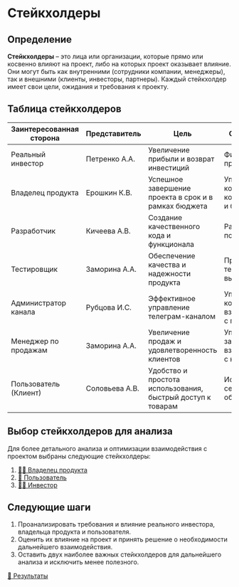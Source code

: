# Стейкхолдеры

## Определение
**Стейкхолдеры** – это лица или организации, которые прямо или косвенно влияют на проект, либо на которых проект оказывает влияние. Они могут быть как внутренними (сотрудники компании, менеджеры), так и внешними (клиенты, инвесторы, партнеры). Каждый стейкхолдер имеет свои цели, ожидания и требования к проекту.

## Таблица стейкхолдеров


| Заинтересованная сторона | Представитель             | Цель                                                             | Обязательства                                               | Влияние                         | Интерес                         |
|--------------------------|---------------------------|------------------------------------------------------------------|-------------------------------------------------------------|---------------------------------|---------------------------------|
| Реальный инвестор        | Петренко А.А.             | Увеличение прибыли и возврат инвестиций                          | Финансирование проекта                                      | 3                               | 7                               |
| Владелец продукта        | Ерошкин К.В.              | Успешное завершение проекта в срок и в рамках бюджета            | Управление командой, контроль сроков и бюджета              | 9                               | 10                              |
| Разработчик              | Кичеева А.В.              | Создание качественного кода и функционала                        | Разработка и поддержка кода                                 | 8                               | 9                               |
| Тестировщик              | Заморина А.А.             | Обеспечение качества и надежности продукта                       | Проведение тестирования, выявление багов                    | 7                               | 8                               |
| Администратор канала     | Рубцова И.С.              | Эффективное управление телеграм-каналом                          | Управление контентом и взаимодействием с пользователями     | 6                               | 7                               |
| Менеджер по продажам     | Заморина А.А.             | Увеличение продаж и удовлетворенность клиентов                   | Управление заказами и взаимодействие с клиентами            | 7                               | 8                               |
| Пользователь (Клиент)    | Соловьева А.В.            | Удобство и простота использования, быстрый доступ к товарам      | Использование сервиса, обратная связь                       | 9                               | 10                              |
    

## Выбор стейкхолдеров для анализа

Для более детального анализа и оптимизации взаимодействия с проектом выбраны следующие стейкхолдеры:
1. [🤵‍♂️ Владелец продукта][1]
2. [👩 Пользователь][2]
3. [🧑‍💼 Инвестор][3]

## Следующие шаги

1. Проанализировать требования и влияние реального инвестора, владельца продукта и пользователя.
2. Оценить их влияние на проект и принять решение о необходимости дальнейшего взаимодействия.
3. Оставить двух наиболее важных стейкхолдеров для дальнейшего анализа и исключить менее полезного.

[📝 Результаты][4]

[1]: https://github.com/Noontr3x/PoizonShopTelegram/blob/main/stakeholder_owner.md
[2]: https://github.com/Noontr3x/PoizonShopTelegram/blob/main/stakeholder_client.md
[3]: https://github.com/Noontr3x/PoizonShopTelegram/blob/main/stakeholder_investor.md
[4]: https://github.com/Noontr3x/PoizonShopTelegram/blob/main/stakeholder_comparison.md
